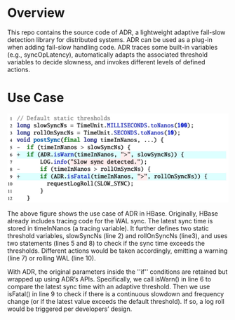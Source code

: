 # Overview

This repo contains the source code of ADR, a lightweight adaptive fail-slow detection library for distributed systems. ADR can be used as a plug-in when adding fail-slow handling code. ADR traces some built-in variables (e.g., syncOpLatency), automatically adapts the associated threshold variables to decide slowness, and invokes different levels of defined actions.

# Use Case
![Preview](https://github.com/OrderLab/xinda/blob/nsdi25/adr/example.jpg)

The above figure shows the use case of ADR in HBase. Originally, HBase already includes tracing code for the WAL sync. The latest sync time is stored in timeInNanos (a tracing variable). It further defines two static threshold variables, slowSyncNs (line 2) and rollOnSyncNs (line3), and uses two statements (lines 5 and 8) to check if the sync time exceeds the thresholds. Different actions would be taken accordingly, emitting a warning (line 7) or rolling WAL (line 10).

With ADR, the original parameters inside the ''if'' conditions are retained but wrapped up using ADR’s APIs. Specifically, we call isWarn() in line 6 to compare the latest sync time with an adaptive threshold. Then we use isFatal() in line 9 to check if there is a continuous slowdown and frequency change (or if the latest value exceeds the default threshold). If so, a log roll would be triggered per developers’ design.

